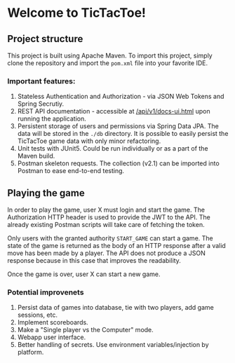# Welcome to TicTacToe!

## Project structure
This project is built using Apache Maven. To import this project, simply clone the repository and import the `pom.xml` 
file into your favorite IDE.

### Important features:
1. Stateless Authentication and Authorization - via JSON Web Tokens and Spring Secrutiy.
2. REST API documentation - accessible at [/api/v1/docs-ui.html](http://localhost:8080/api/v1/docs-ui.html) upon running the application.
3. Persistent storage of users and permissions via Spring Data JPA. The data will be stored in the `./db` directory.
It is possible to easily persist the TicTacToe game data with only minor refactoring.
4. Unit tests with JUnit5. Could be run individually or as a part of the Maven build.
5. Postman skeleton requests. The collection (v2.1) can be imported into Postman to ease end-to-end testing.
## Playing the game
In order to play the game, user X must login and start the game. The Authorization HTTP header is used to provide the JWT to the API. The already existing Postman scripts will take care of fetching the token. 

Only users with the granted authority
`START_GAME` can start a game. The state of the game is returned as the body of an HTTP response after a valid move has been made by a player. 
The API does not produce a JSON response because in this case that improves the readability.

Once the game is over, user X can start a new game. 

### Potential improvenets
1. Persist data of games into database, tie with two players, add game sessions, etc.
2. Implement scoreboards.
3. Make a "Single player vs the Computer" mode.
4. Webapp user interface.
5. Better handling of secrets. Use environment variables/injection by platform.

